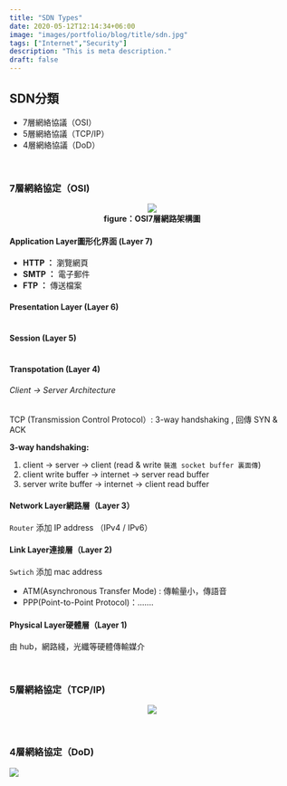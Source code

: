```yaml
---
title: "SDN Types"
date: 2020-05-12T12:14:34+06:00
image: "images/portfolio/blog/title/sdn.jpg"
tags: ["Internet","Security"]
description: "This is meta description."
draft: false
---
```


## **SDN分類**
- 7層網絡協議（OSI）
- 5層網絡協議（TCP/IP）
- 4層網絡協議（DoD）

&nbsp;
### **7層網絡協定（OSI)**
<center>

![](https://imgur.com/Pj0Qstk.jpg)<br>
**figure：OSI7層網路架構圖**
</center>

#### **Application Layer圖形化界面 (Layer 7)**
- **HTTP ：** 瀏覽網頁
- **SMTP ：** 電子郵件
- **FTP  ：** 傳送檔案
![]()

#### **Presentation Layer (Layer 6)**
![]()

#### **Session (Layer 5)**
![]()

#### **Transpotation (Layer 4)**
###### Client -> Server Architecture
TCP (Transmission Control Protocol）: 3-way handshaking , 回傳 SYN & ACK

**3-way handshaking:** <br>
1. client -> server -> client (read & write `裝進 socket buffer 裏面傳`)
2. client write buffer -> internet -> server read buffer
3. server write buffer -> internet -> client read buffer

#### **Network Layer網路層（Layer 3）**
`Router` 添加 IP address （IPv4 / IPv6）

#### **Link Layer連接層（Layer 2)**
`Swtich` 添加 mac address
- ATM(Asynchronous Transfer Mode) : 傳輸量小，傳語音
- PPP(Point-to-Point Protocol)：.......

#### **Physical Layer硬體層（Layer 1)**
由 hub，網路綫，光纖等硬體傳輸媒介

&nbsp;
### **5層網絡協定（TCP/IP)**
<center>

![](https://imgur.com/7l53NLG.jpg)
</center>

&nbsp;
### **4層網絡協定（DoD)**
![](https://imgur.com/7bXzKtcl.jpg)